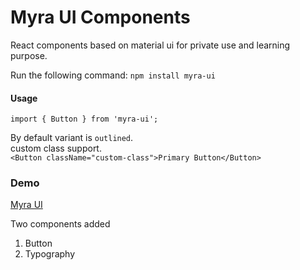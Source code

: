 # Myra UI Components

React components based on material ui for private use and learning purpose.

Run the following command:
`npm install myra-ui`

#### Usage

`import { Button } from 'myra-ui';`

By default variant is `outlined`.<br>
custom class support. <br>
`<Button className="custom-class">Primary Button</Button>`


### Demo 
<a href="https://tech46-ab.github.io/myra-ui/" target="__blank">Myra UI</a>

Two components added
1. Button
2. Typography
